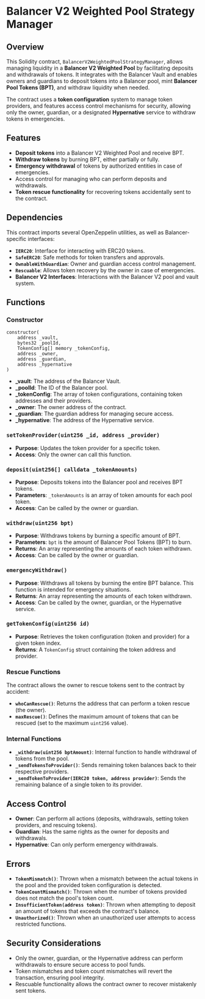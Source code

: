 # Balancer V2 Weighted Pool Strategy Manager

## Overview

This Solidity contract, `BalancerV2WeightedPoolStrategyManager`, allows managing liquidity in a **Balancer V2 Weighted Pool** by facilitating deposits and withdrawals of tokens. It integrates with the Balancer Vault and enables owners and guardians to deposit tokens into a Balancer pool, mint **Balancer Pool Tokens (BPT)**, and withdraw liquidity when needed.

The contract uses a **token configuration** system to manage token providers, and features access control mechanisms for security, allowing only the owner, guardian, or a designated **Hypernative** service to withdraw tokens in emergencies.

## Features

- **Deposit tokens** into a Balancer V2 Weighted Pool and receive BPT.
- **Withdraw tokens** by burning BPT, either partially or fully.
- **Emergency withdrawal** of tokens by authorized entities in case of emergencies.
- Access control for managing who can perform deposits and withdrawals.
- **Token rescue functionality** for recovering tokens accidentally sent to the contract.

## Dependencies

This contract imports several OpenZeppelin utilities, as well as Balancer-specific interfaces:

- **`IERC20`**: Interface for interacting with ERC20 tokens.
- **`SafeERC20`**: Safe methods for token transfers and approvals.
- **`OwnableWithGuardian`**: Owner and guardian access control management.
- **`Rescuable`**: Allows token recovery by the owner in case of emergencies.
- **Balancer V2 Interfaces**: Interactions with the Balancer V2 pool and vault system.

## Functions

### Constructor

```solidity
constructor(
    address _vault,
    bytes32 _poolId,
    TokenConfig[] memory _tokenConfig,
    address _owner,
    address _guardian,
    address _hypernative
)
```

- **_vault**: The address of the Balancer Vault.
- **_poolId**: The ID of the Balancer pool.
- **_tokenConfig**: The array of token configurations, containing token addresses and their providers.
- **_owner**: The owner address of the contract.
- **_guardian**: The guardian address for managing secure access.
- **_hypernative**: The address of the Hypernative service.

### `setTokenProvider(uint256 _id, address _provider)`

- **Purpose**: Updates the token provider for a specific token.
- **Access**: Only the owner can call this function.

### `deposit(uint256[] calldata _tokenAmounts)`

- **Purpose**: Deposits tokens into the Balancer pool and receives BPT tokens.
- **Parameters**: `_tokenAmounts` is an array of token amounts for each pool token.
- **Access**: Can be called by the owner or guardian.

### `withdraw(uint256 bpt)`

- **Purpose**: Withdraws tokens by burning a specific amount of BPT.
- **Parameters**: `bpt` is the amount of Balancer Pool Tokens (BPT) to burn.
- **Returns**: An array representing the amounts of each token withdrawn.
- **Access**: Can be called by the owner or guardian.

### `emergencyWithdraw()`

- **Purpose**: Withdraws all tokens by burning the entire BPT balance. This function is intended for emergency situations.
- **Returns**: An array representing the amounts of each token withdrawn.
- **Access**: Can be called by the owner, guardian, or the Hypernative service.

### `getTokenConfig(uint256 id)`

- **Purpose**: Retrieves the token configuration (token and provider) for a given token index.
- **Returns**: A `TokenConfig` struct containing the token address and provider.

### Rescue Functions

The contract allows the owner to rescue tokens sent to the contract by accident:

- **`whoCanRescue()`**: Returns the address that can perform a token rescue (the owner).
- **`maxRescue()`**: Defines the maximum amount of tokens that can be rescued (set to the maximum `uint256` value).

### Internal Functions

- **`_withdraw(uint256 bptAmount)`**: Internal function to handle withdrawal of tokens from the pool.
- **`_sendTokensToProvider()`**: Sends remaining token balances back to their respective providers.
- **`_sendTokenToProvider(IERC20 token, address provider)`**: Sends the remaining balance of a single token to its provider.

## Access Control

- **Owner**: Can perform all actions (deposits, withdrawals, setting token providers, and rescuing tokens).
- **Guardian**: Has the same rights as the owner for deposits and withdrawals.
- **Hypernative**: Can only perform emergency withdrawals.

## Errors

- **`TokenMismatch()`**: Thrown when a mismatch between the actual tokens in the pool and the provided token configuration is detected.
- **`TokenCountMismatch()`**: Thrown when the number of tokens provided does not match the pool's token count.
- **`InsufficientToken(address token)`**: Thrown when attempting to deposit an amount of tokens that exceeds the contract's balance.
- **`Unauthorized()`**: Thrown when an unauthorized user attempts to access restricted functions.

## Security Considerations

- Only the owner, guardian, or the Hypernative address can perform withdrawals to ensure secure access to pool funds.
- Token mismatches and token count mismatches will revert the transaction, ensuring pool integrity.
- Rescuable functionality allows the contract owner to recover mistakenly sent tokens.
